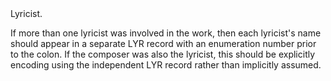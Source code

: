 

<tr>
<td>
<a name="LYR"></a>
</td>
<td markdown="1">
<span class="reference-summary">
	Lyricist.
</span>

If more than one lyricist was involved in the work, then each
lyricist's name should appear in a separate <span
class="refname">LYR</span> record with an enumeration number prior
to the colon. If the composer was also the lyricist,  this should
be explicitly encoding using the independent <span class="refname">LYR</span>
record rather than implicitly assumed.

</td>
</tr>



